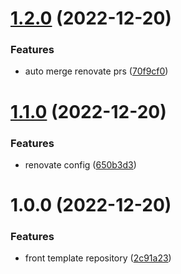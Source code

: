 # [1.2.0](https://github.com/ndeitch/front-template/compare/v1.1.0...v1.2.0) (2022-12-20)


### Features

* auto merge renovate prs ([70f9cf0](https://github.com/ndeitch/front-template/commit/70f9cf0894b44333d0940c4a2fd4c8423a3187f2))

# [1.1.0](https://github.com/ndeitch/front-template/compare/v1.0.0...v1.1.0) (2022-12-20)


### Features

* renovate config ([650b3d3](https://github.com/ndeitch/front-template/commit/650b3d34a3401519b14c2fb1303b42e971f76cd0))

# 1.0.0 (2022-12-20)


### Features

* front template repository ([2c91a23](https://github.com/ndeitch/front-template/commit/2c91a23a369be0a492574ffa88cc40645e1b4347))
